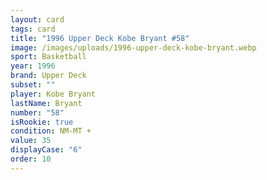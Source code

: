 ```yaml
---
layout: card
tags: card
title: "1996 Upper Deck Kobe Bryant #58"
image: /images/uploads/1996-upper-deck-kobe-bryant.webp
sport: Basketball
year: 1996
brand: Upper Deck
subset: ""
player: Kobe Bryant
lastName: Bryant
number: "58"
isRookie: true
condition: NM-MT +
value: 35
displayCase: "6"
order: 10
---
```

